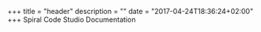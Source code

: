 +++
title = "header"
description = ""
date = "2017-04-24T18:36:24+02:00"
+++
Spiral Code Studio Documentation 